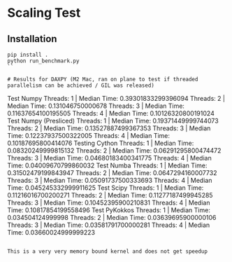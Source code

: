 #  Scaling Test

## Installation 

```
pip install . 
python run_benchmark.py
``

# Results for DAXPY (M2 Mac, ran on plane to test if threaded parallelism can be achieved / GIL was released)

```
Test Numpy
Threads: 1 | Median Time: 0.39301833299396094
Threads: 2 | Median Time: 0.131046750000678
Threads: 3 | Median Time: 0.11637654100195505
Threads: 4 | Median Time: 0.10126320800191024
Test Numpy (Presliced)
Threads: 1 | Median Time: 0.19371449999744073
Threads: 2 | Median Time: 0.13527887499367353
Threads: 3 | Median Time: 0.12237937500322005
Threads: 4 | Median Time: 0.10187695800414076
Testing Cython
Threads: 1 | Median Time: 0.08320249999815132
Threads: 2 | Median Time: 0.06291295800474472
Threads: 3 | Median Time: 0.04680183400341775
Threads: 4 | Median Time: 0.04009670799860032
Test Numba
Threads: 1 | Median Time: 0.31502479199843947
Threads: 2 | Median Time: 0.0647294160007732
Threads: 3 | Median Time: 0.05091737500333693
Threads: 4 | Median Time: 0.045245332999911625
Test Scipy
Threads: 1 | Median Time: 0.11216016700200271
Threads: 2 | Median Time: 0.11277187499945285
Threads: 3 | Median Time: 0.10452395900210831
Threads: 4 | Median Time: 0.10817854199558496
Test PyKokkos
Threads: 1 | Median Time: 0.034504124999998
Threads: 2 | Median Time: 0.03639695900000106
Threads: 3 | Median Time: 0.03581791700000281
Threads: 4 | Median Time: 0.03660024999999223

```

This is a very very memory bound kernel and does not get speedup

